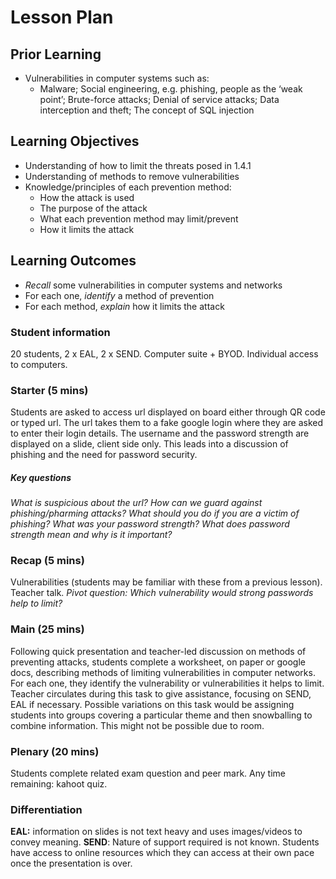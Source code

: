 # Lesson Plan

## Prior Learning
* Vulnerabilities in computer systems such as:
    * Malware; Social engineering, e.g. phishing, people as the ‘weak point’; Brute-force attacks; Denial of service attacks; Data interception and theft; The concept of SQL injection

## Learning Objectives
* Understanding of how to limit the threats posed in 1.4.1
* Understanding of methods to remove vulnerabilities  
* Knowledge/principles of each prevention method:
	* How the attack is used  
	* The purpose of the attack
	* What each prevention method may limit/prevent
	* How it limits the attack

## Learning Outcomes
* *Recall* some vulnerabilities in computer systems and networks
* For each one, *identify* a method of prevention
* For each method, *explain* how it limits the attack

### Student information
20 students, 2 x EAL, 2 x SEND. Computer suite + BYOD. Individual access to computers.
### Starter (5 mins)
Students are asked to access url displayed on board either through QR code or typed url.
The url takes them to a fake google login where they are asked to enter their login details. The username and the password strength are displayed on a slide, client side only.
This leads into a discussion of phishing and the need for password security.
##### Key questions
*What is suspicious about the url?*
*How can we guard against phishing/pharming attacks?*
*What should you do if you are a victim of phishing?*
*What was your password strength? What does password strength mean and why is it important?*
### Recap (5 mins)
Vulnerabilities (students may be familiar with these from a previous lesson). Teacher talk.
*Pivot question: Which vulnerability would strong passwords help to limit?*
### Main (25 mins)
Following quick presentation and teacher-led discussion on methods of preventing attacks, 
students complete a worksheet, on paper or google docs, describing methods of limiting vulnerabilities in computer networks. For each one, they identify the vulnerability or vulnerabilities it helps to limit.
Teacher circulates during this task to give assistance, focusing on SEND, EAL if necessary.
Possible variations on this task would be assigning students into groups covering a particular theme and then snowballing to combine information. This might not be possible due to room.
### Plenary (20 mins)
Students complete related exam question and peer mark.
Any time remaining: kahoot quiz.

### Differentiation
**EAL:** information on slides is not text heavy and uses images/videos to convey meaning.
**SEND**: Nature of support required is not known.
Students have access to online resources which they can access at their own pace once the presentation is over.

